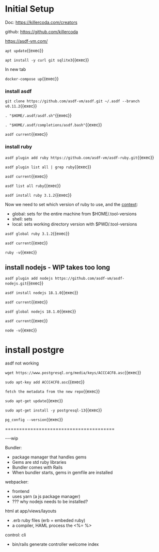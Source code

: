 
# Initial Setup

Doc: https://killercoda.com/creators

github: https://github.com/killercoda

https://asdf-vm.com/

`apt update`{{exec}}


`apt install -y curl git sqlite3`{{exec}}


In new tab

`docker-compose up`{{exec}}

### install asdf

`git clone https://github.com/asdf-vm/asdf.git ~/.asdf --branch v0.11.2`{{exec}}

`. "$HOME/.asdf/asdf.sh"`{{exec}}

`. "$HOME/.asdf/completions/asdf.bash"`{{exec}}

`asdf current`{{exec}}

### install ruby



`asdf plugin add ruby https://github.com/asdf-vm/asdf-ruby.git`{{exec}}

`asdf plugin list all | grep ruby`{{exec}}

`asdf current`{{exec}}

`asdf list all ruby`{{exec}}

`asdf install ruby 3.1.2`{{exec}} 

Now we need to set which version of ruby to use, and the [context](https://asdf-vm.com/guide/getting-started.html#global):

- global: sets for the entire machine from $HOME/.tool-versions
- shell: sets
- local: sets working directory version with $PWD/.tool-versions

`asdf global ruby 3.1.2`{{exec}}


`asdf current`{{exec}}

`ruby -v`{{exec}}

## install nodejs  - WIP takes too long



`asdf plugin add nodejs https://github.com/asdf-vm/asdf-nodejs.git`{{exec}}


`asdf install nodejs 18.1.0`{{exec}}


`asdf current`{{exec}}

`asdf global nodejs 18.1.0`{{exec}}

`asdf current`{{exec}}

`node -v`{{exec}}

# install postgre

asdf not working

`wget https://www.postgresql.org/media/keys/ACCC4CF8.asc`{{exec}}

`sudo apt-key add ACCC4CF8.asc`{{exec}}

`fetch the metadata from the new repo`{{exec}}

`sudo apt-get update`{{exec}}

`sudo apt-get install -y postgresql-13`{{exec}}

`pg_config --version`{{exec}}




=======================================


---wip

Bundler:

- package manager that handles gems
- Gems are std ruby libraries
- Bundler comes with Rails
- When bundler starts, gems in gemfile are installed

webpacker:

- frontend
- uses yarn (a js package manager)
- ??? why nodejs needs to be installed?

html at app/views/layouts
- .erb ruby files (erb = embeded ruby)
- a compiler, HAML process the <%=  %>

control: cli
- bin/rails generate controller welcome index


